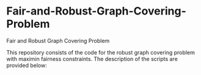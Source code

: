 # Fair-and-Robust-Graph-Covering-Problem
Fair and Robust Graph Covering Problem




This repository consists of the code for the robust graph covering problem with maximin fairness constraints. 
The description of the scripts are provided below:






